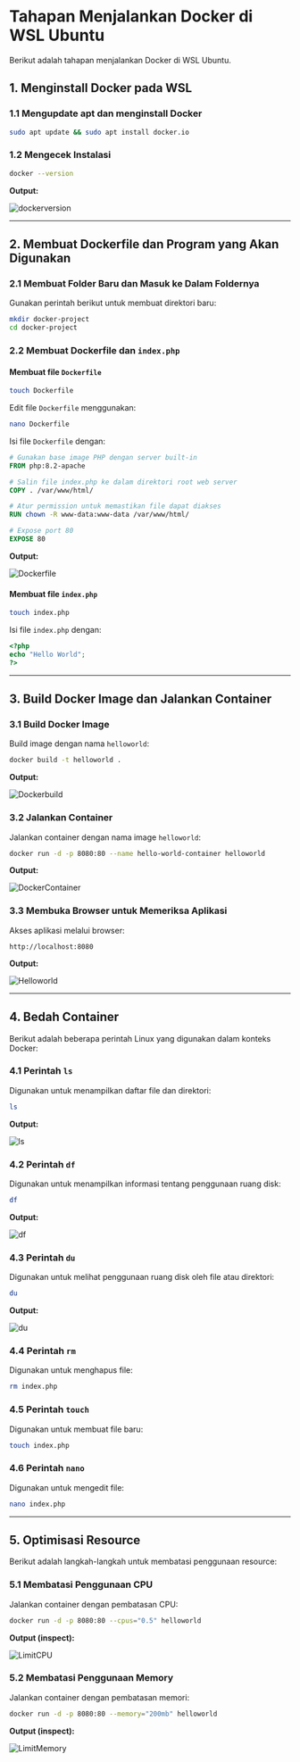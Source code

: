 # **Tahapan Menjalankan Docker di WSL Ubuntu**
Berikut adalah tahapan menjalankan Docker di WSL Ubuntu.

## **1. Menginstall Docker pada WSL**
### 1.1 Mengupdate apt dan menginstall Docker
```bash
sudo apt update && sudo apt install docker.io
```

### 1.2 Mengecek Instalasi
```bash
docker --version
```
**Output:**

![dockerversion](gambar/Dockerver.png)

---

## **2. Membuat Dockerfile dan Program yang Akan Digunakan**
### 2.1 Membuat Folder Baru dan Masuk ke Dalam Foldernya
Gunakan perintah berikut untuk membuat direktori baru:
```bash
mkdir docker-project
cd docker-project
```

### 2.2 Membuat Dockerfile dan `index.php`
#### Membuat file `Dockerfile`
```bash
touch Dockerfile
```
Edit file `Dockerfile` menggunakan:
```bash
nano Dockerfile
```
Isi file `Dockerfile` dengan:
```dockerfile
# Gunakan base image PHP dengan server built-in
FROM php:8.2-apache

# Salin file index.php ke dalam direktori root web server
COPY . /var/www/html/

# Atur permission untuk memastikan file dapat diakses
RUN chown -R www-data:www-data /var/www/html/

# Expose port 80
EXPOSE 80
```
**Output:**

![Dockerfile](gambar/Dockerfile.png)

#### Membuat file `index.php`
```bash
touch index.php
```
Isi file `index.php` dengan:
```php
<?php
echo "Hello World";
?>
```

---

## **3. Build Docker Image dan Jalankan Container**
### 3.1 Build Docker Image
Build image dengan nama `helloworld`:
```bash
docker build -t helloworld .
```
**Output:**

![Dockerbuild](gambar/dockerbuild.png)

### 3.2 Jalankan Container
Jalankan container dengan nama image `helloworld`:
```bash
docker run -d -p 8080:80 --name hello-world-container helloworld
```
**Output:**

![DockerContainer](gambar/dockercontainer.png)

### 3.3 Membuka Browser untuk Memeriksa Aplikasi
Akses aplikasi melalui browser:

`http://localhost:8080`

**Output:**

![Helloworld](gambar/helloworld.png)

---

## **4. Bedah Container**
Berikut adalah beberapa perintah Linux yang digunakan dalam konteks Docker:

### 4.1 Perintah `ls`
Digunakan untuk menampilkan daftar file dan direktori:
```bash
ls
```
**Output:**

![ls](gambar/ls.png)

### 4.2 Perintah `df`
Digunakan untuk menampilkan informasi tentang penggunaan ruang disk:
```bash
df
```
**Output:**

![df](gambar/df.png)

### 4.3 Perintah `du`
Digunakan untuk melihat penggunaan ruang disk oleh file atau direktori:
```bash
du
```
**Output:**

![du](gambar/du.png)

### 4.4 Perintah `rm`
Digunakan untuk menghapus file:
```bash
rm index.php
```

### 4.5 Perintah `touch`
Digunakan untuk membuat file baru:
```bash
touch index.php
```

### 4.6 Perintah `nano`
Digunakan untuk mengedit file:
```bash
nano index.php
```

---

## **5. Optimisasi Resource**
Berikut adalah langkah-langkah untuk membatasi penggunaan resource:

### 5.1 Membatasi Penggunaan CPU
Jalankan container dengan pembatasan CPU:
```bash
docker run -d -p 8080:80 --cpus="0.5" helloworld
```
**Output (inspect):**

![LimitCPU](gambar/limcpu.png)

### 5.2 Membatasi Penggunaan Memory
Jalankan container dengan pembatasan memori:
```bash
docker run -d -p 8080:80 --memory="200mb" helloworld
```
**Output (inspect):**

![LimitMemory](gambar/limcpu.png)

